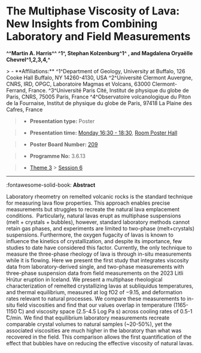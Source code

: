 # The Multiphase Viscosity of Lava: New Insights from Combining Laboratory and Field Measurements

**^^Martin A. Harris^^ ^1^, Stephan Kolzenburg^1^ , and Magdalena Oryaëlle Chevrel^1,2,3,4,^**

<!-- more -->> - **Affiliations:** ^1^Department of Geology, University at Buffalo, 126 Cooke Hall Buffalo, NY 14260-4130, USA ^2^Université Clermont Auvergne, CNRS, IRD, OPGC, Laboratoire Magmas et Volcans, 63000 Clermont-Ferrand, France. ^3^Université Paris Cité, Institut de physique du globe de Paris, CNRS, 75005 Paris, France ^4^Observatoire volcanologique du Piton de la Fournaise, Institut de physique du globe de Paris, 97418 La Plaine des Cafres, France

> - **Presentation type:** Poster

> - **Presentation time:** [Monday 16:30 - 18:30](../sessions_comparison.md#__tabbed_1_6), [Room Poster Hall](../maps_venue.md#__tabbed_1_1)

> - **Poster Board Number:** [209](../map_poster_boards.md#monday)

> - **Programme No:** 3.6.13

> - [Theme 3](../theme3.md) > [Session 6](../sessions/session-3-6.md)

--- 

:fontawesome-solid-book: **Abstract**

Laboratory rheometry on remelted volcanic rocks is the standard technique for measuring lava flow properties. This approach enables precise measurements but struggles to recreate the natural lava emplacement conditions.  Particularly, natural lavas erupt as multiphase suspensions (melt + crystals + bubbles), however, standard laboratory methods cannot retain gas phases, and experiments are limited to two-phase (melt+crystals) suspensions. Furthermore, the oxygen fugacity of lavas is known to influence the kinetics of crystallization, and despite its importance, few studies to date have considered this factor. Currently, the only technique to measure the three-phase rheology of lava is through in-situ measurements while it is flowing. Here we present the first study that integrates viscosity data from laboratory-derived single, and two-phase measurements with three-phase suspension data from field measurements on the 2023 Litli Hrútur eruption in Iceland. We present a multiphase rheological characterization of remelted crystallizing lavas at subliquidus temperatures, and thermal equilibrium, measured at log fO2 of −9.15, and deformation rates relevant to natural processes. We compare these measurements to in-situ field viscosities and find that our values overlap in temperature (1165-1150 ̊C) and viscosity space (2.5-4.5 Log Pa s) across cooling rates of 0.5-1 ̊C/min. We find that equilibrium laboratory measurements recreate comparable crystal volumes to natural samples (~20-50%), yet the associated viscosities are much higher in the laboratory than what was recovered in the field. This comparison allows the first quantification of the effect that bubbles have on reducing the effective viscosity of natural lavas.

